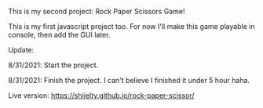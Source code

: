 This is my second project:
Rock Paper Scissors Game!

This is my first javascript project too. For now I'll make this game playable in console, then add the GUI later.

Update:

8/31/2021: Start the project.

8/31/2021: Finish the project. I can't believe I finished it under 5 hour haha.

Live version: https://shiielty.github.io/rock-paper-scissor/
